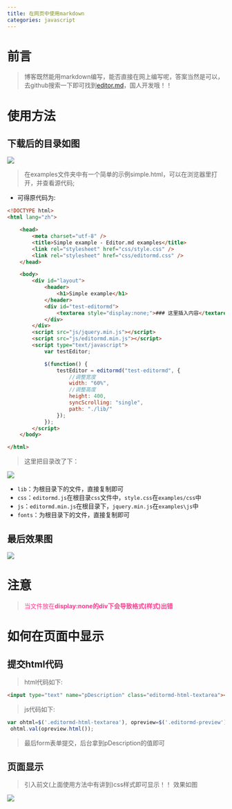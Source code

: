 ```yaml
---
title: 在网页中使用markdown
categories: javascript
---
```


# 前言
> 博客既然能用markdown编写，能否直接在网上编写呢，答案当然是可以，去github搜索一下即可找到[editor.md](https://github.com/pandao/editor.md)，国人开发哦！！

# 使用方法
## 下载后的目录如图
![](在网页中使用markdown/1.png)
> 在examples文件夹中有一个简单的示例simple.html，可以在浏览器里打开，并查看源代码;

- 可得原代码为:
``` html
<!DOCTYPE html>
<html lang="zh">

	<head>
		<meta charset="utf-8" />
		<title>Simple example - Editor.md examples</title>
		<link rel="stylesheet" href="css/style.css" />
		<link rel="stylesheet" href="css/editormd.css" />
	</head>

	<body>
		<div id="layout">
			<header>
				<h1>Simple example</h1>
			</header>
			<div id="test-editormd">
				<textarea style="display:none;">### 这里插入内容</textarea>
			</div>
		</div>
		<script src="js/jquery.min.js"></script>
		<script src="js/editormd.min.js"></script>
		<script type="text/javascript">
			var testEditor;

			$(function() {
				testEditor = editormd("test-editormd", {
    				//调整宽度
					width: "60%",
					//调整高度
					height: 400,
					syncScrolling: "single",
					path: "./lib/"
				});
			});
		</script>
	</body>

</html>
```
> 这里把目录改了下：

![](在网页中使用markdown/2.png)
- `lib`：为根目录下的文件，直接复制即可
- `css`：`editormd.js`在根目录`css`文件中，`style.css`在`examples/css`中
- `js`：`editormd.min.js`在根目录下，`jquery.min.js`在`examples\js`中
- `fonts`：为根目录下的文件，直接复制即可

## 最后效果图
![](在网页中使用markdown/3.png)

# 注意
> <font color='#FF3A8F'>当文件放在**display:none的div下会导致格式(样式)出错**</font>

# 如何在页面中显示
## 提交html代码
> html代码如下:
``` html
<input type="text" name="pDescription" class="editormd-html-textarea"></input>
```
> js代码如下:

``` js
var ohtml=$('.editormd-html-textarea'), opreview=$('.editormd-preview').clone(); 
 ohtml.val(opreview.html());
```
> 最后form表单提交，后台拿到pDescription的值即可

## 页面显示
> 引入前文(上面使用方法中有讲到)css样式即可显示！！
> 效果如图

![](在网页中使用markdown/4.png)
